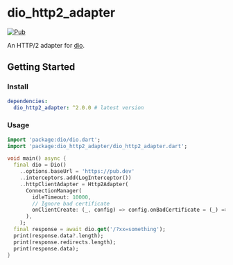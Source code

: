 # dio_http2_adapter

[![Pub](https://img.shields.io/pub/v/dio_http2_adapter.svg)](https://pub.dev/packages/dio_http2_adapter)

An HTTP/2 adapter for [dio](https://github.com/cfug/dio).

## Getting Started

### Install

```yaml
dependencies:
  dio_http2_adapter: ^2.0.0 # latest version
```

### Usage

```dart
import 'package:dio/dio.dart';
import 'package:dio_http2_adapter/dio_http2_adapter.dart';

void main() async {
  final dio = Dio()
    ..options.baseUrl = 'https://pub.dev'
    ..interceptors.add(LogInterceptor())
    ..httpClientAdapter = Http2Adapter(
      ConnectionManager(
        idleTimeout: 10000,
        // Ignore bad certificate
        onClientCreate: (_, config) => config.onBadCertificate = (_) => true,
      ),
    );
  final response = await dio.get('/?xx=something');
  print(response.data?.length);
  print(response.redirects.length);
  print(response.data);
}
```
